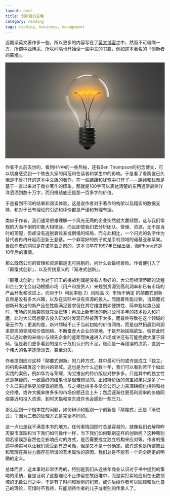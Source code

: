 ```yaml
---
layout: post
title: 创新者的窘境
category: reading
tags: reading, business, management
---
```


近期读英文著作多一些，所以更多的内容写在了[英文博客](https://blog.jackzhu.info/)之中，然而不可偏隅一方，所谓中西博采，所以间隔也开始读一些中文的书籍，例如这本著名的『创新者的窘境』。

![innovation](../assets/images/innovation.png)

作者不久前去世的，看到HN中的一些热帖，还有Ben Thompson的纪念博文，可以切身感受到一个故去大家的风范和在读者和学生中的影响。于是看了看购置已久但是不曾打开的这本中文版的著作，在一些踌躇和犹豫中打开了——踌躇和犹豫是基于一直以来对于商业著作的印象，那就是100字可以表达清楚的东西通常最终洋洋洒洒到数十万字，而归根结底还是那一百多字的价值。

于是看到不同的结果和阅读体验，这是说作者对于著作的构架以及翔实的数据支持，和对于已有理论的引述和评价都是严谨和有理有据。

类似于作者，我们通常很难理解一个风光无两的企业突然就大厦倾颓，这与我们常规的大而不倒的印象大相径庭，而且即使我们去分析团队、管理、资源，无不是当时的顶配，但却没有逃脱衰败甚或倒塌的结局，而与此相比，一个闪光的名字作为替代者冉冉升起而至新王登基。一个非常好的例子就是手机领域的诺基亚和苹果。当然作者的洞见是在诺基亚之前的，这本书早在1997年已经出版，而iPhone还是10年后的事情。

那么既然公司的管理和资源都是无可挑剔的，问什么会最终衰败。作者便引入了『颠覆式创新』，以及传统意义的『渐进式创新』。

『颠覆式创新』作为对于旧王的挑战利润是没有人看好的。大公司根深蒂固的流程和企业文化会自动根据市场（用户和投资人）来规划资源到高利润率和已有市场的产品开发和改进上，而对于1）利润率低 2）风险高 3）市场不确定 的颠覆式创新自然是没有多大兴趣，以及在实际中没有资源的投入。而随着性能过剩，当颠覆式创新开发出的新产品在性能满足要求但在其它维度例如便携性、简单些优势凸显时，市场的风险突然就完全扭转；再加上新市场的新兴公司多年的技术投入和打磨，此时大公司想要去投入研发时发现已然被落下太多，而最终导致在这个领域的毫无作为；更甚的是，新兴领域不止于当前初始的价值网络，而是自然拓展到利润率更高的领域和价值网络，不断蚕食大企业的领地，于是开始摇摇欲坠。倘若此时可以通过收购来缩小与领先企业的差距而快速进入市场或许还有可能挽救大厦于将倾，但是我们更多看到的是对于危机认识的不足，继而是一再错误的决策，直到一个伟大的名字逐渐淡去，甚至消失。

作者提到应对这种『颠覆式创新』的几种方式，其中最可行的或许是成立『独立』的机构来研发这个新兴的领域。这也是为什么近数十年，我们可以看到若干个如此实践的案例，例如华为与荣耀，淘宝推出的特价版应对拼多多，只是其中的独立性还是存疑的，一致最终的结果也是很难预见的。正如特价版的淘宝如果只是多了一个入口来提供更加便宜的商品，与之相比拼多多举全公司之力来深耕细化拼购和社交传播，或许大概率拼多多的市场份额还会上升；然后逐渐往更高利润率的价值网络靠近和投入资源，到时天猫和京东或许也会感到一些压力。

那么回到一个根本性的问题，如何辩识和甄别一个创新是『颠覆式』还是『渐进式』？因为二者的处理方式是完全不同的。

这一点也是我不满意本书的地方。任何事情回顾时总是容易的，就像我们去解释昨天股市涨跌和当下我们如何操作一样，当下我们如何甄别这样的创新呢？这种甄别倘若错误那自然也会影响应对的方式，是否需要成立独立机构来应对等。作者的描述中确实可以让我们感受到有迹可循，但是又不是十分确定。或许这也是所谓商业和管理在某些方面存在所谓的艺术属性的原因，我们总是不能有一个完全确定的明确的定义。

总体而言，这本事时非常优秀的，特别是我们从近些年商业认识对于书中提到的策略的采纳，自是证明了这些理论不止停留在故纸堆中，而是实打实地应用在无数领域的无数公司之中，于是有了时间和案例的积累，或许后续作者可以回顾和优化自己的理论，可惜时不我待，只能期待作者的儿子或者别的传承人了。